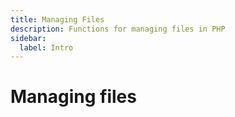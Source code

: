 ```yaml
---
title: Managing Files
description: Functions for managing files in PHP
sidebar:
  label: Intro
---
```


# Managing files
